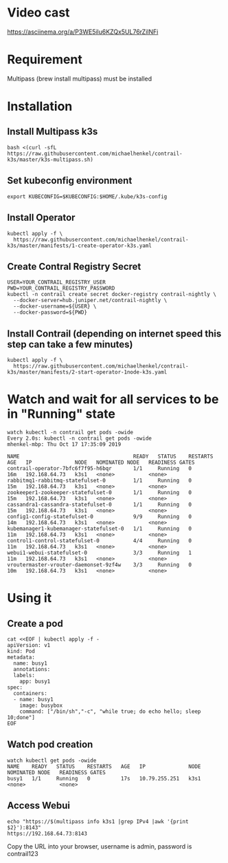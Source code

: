 # Video cast
https://asciinema.org/a/P3WE5ilu6KZQx5UL76rZilNFi

# Requirement
Multipass (brew install multipass) must be installed

# Installation
## Install Multipass k3s
```
bash <(curl -sfL https://raw.githubusercontent.com/michaelhenkel/contrail-k3s/master/k3s-multipass.sh)
```
## Set kubeconfig environment
```
export KUBECONFIG=$KUBECONFIG:$HOME/.kube/k3s-config
```
## Install Operator
```
kubectl apply -f \
  https://raw.githubusercontent.com/michaelhenkel/contrail-k3s/master/manifests/1-create-operator-k3s.yaml
```
## Create Contral Registry Secret
```
USER=YOUR_CONTRAIL_REGISTRY_USER
PWD=YOUR_CONTRAIL_REGISTRY_PASSWORD
kubectl -n contrail create secret docker-registry contrail-nightly \
  --docker-server=hub.juniper.net/contrail-nightly \
  --docker-username=${USER} \
  --docker-password=${PWD}
```
## Install Contrail (depending on internet speed this step can take a few minutes)
```
kubectl apply -f \
  https://raw.githubusercontent.com/michaelhenkel/contrail-k3s/master/manifests/2-start-operator-1node-k3s.yaml
```
# Watch and wait for all services to be in "Running" state
```
watch kubectl -n contrail get pods -owide
Every 2.0s: kubectl -n contrail get pods -owide                                                        mhenkel-mbp: Thu Oct 17 17:35:09 2019

NAME                                     READY   STATUS    RESTARTS   AGE   IP              NODE   NOMINATED NODE   READINESS GATES
contrail-operator-7bfc6f7f95-h6bqr       1/1     Running   0          16m   192.168.64.73   k3s1   <none>           <none>
rabbitmq1-rabbitmq-statefulset-0         1/1     Running   0          15m   192.168.64.73   k3s1   <none>           <none>
zookeeper1-zookeeper-statefulset-0       1/1     Running   0          15m   192.168.64.73   k3s1   <none>           <none>
cassandra1-cassandra-statefulset-0       1/1     Running   0          15m   192.168.64.73   k3s1   <none>           <none>
config1-config-statefulset-0             9/9     Running   0          14m   192.168.64.73   k3s1   <none>           <none>
kubemanager1-kubemanager-statefulset-0   1/1     Running   0          11m   192.168.64.73   k3s1   <none>           <none>
control1-control-statefulset-0           4/4     Running   0          11m   192.168.64.73   k3s1   <none>           <none>
webui1-webui-statefulset-0               3/3     Running   1          11m   192.168.64.73   k3s1   <none>           <none>
vroutermaster-vrouter-daemonset-9zf4w    3/3     Running   0          10m   192.168.64.73   k3s1   <none>           <none>
```
# Using it
## Create a pod
```
cat <<EOF | kubectl apply -f -
apiVersion: v1
kind: Pod
metadata:
  name: busy1
  annotations:
  labels:
    app: busy1
spec:
  containers:
  - name: busy1
    image: busybox
    command: ["/bin/sh","-c", "while true; do echo hello; sleep 10;done"]
EOF
```
## Watch pod creation
```
watch kubectl get pods -owide
NAME    READY   STATUS    RESTARTS   AGE   IP              NODE   NOMINATED NODE   READINESS GATES
busy1   1/1     Running   0          17s   10.79.255.251   k3s1   <none>           <none>
```
## Access Webui
```
echo "https://$(multipass info k3s1 |grep IPv4 |awk '{print $2}'):8143"
https://192.168.64.73:8143
```
Copy the URL into your browser, username is admin, password is contrail123
